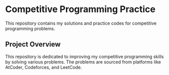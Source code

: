 # Competitive Programming Practice

This repository contains my solutions and practice codes for competitive programming problems.


## Project Overview
This repository is dedicated to improving my competitive programming skills by solving various problems. The problems are sourced from platforms like AtCoder, Codeforces, and LeetCode.
